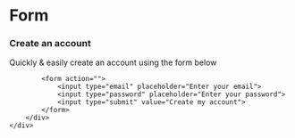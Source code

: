 # Form
<!DOCTYPE html>
<html lang="en">
<head>
    <meta charset="UTF-8">
    <meta name="viewport" content="width=device-width, initial-scale=1.0">
    <link rel="stylesheet" href="./style.css">
    <link href="https://fonts.googleapis.com/css?family=Poppins:400,500&display=swap" rel="stylesheet"/>
    <title>Registration Form</title>
</head>
<body>
    <div class="register__wrapper">
        <div class="register-block">
            <h3>Create an account</h3>
            <p>Quickly &amp; easily create an account using the form below</p>

            <form action="">
                <input type="email" placeholder="Enter your email">
                <input type="password" placeholder="Enter your password">
                <input type="submit" value="Create my account">
            </form>
        </div>
    </div>
</body>
</html>
